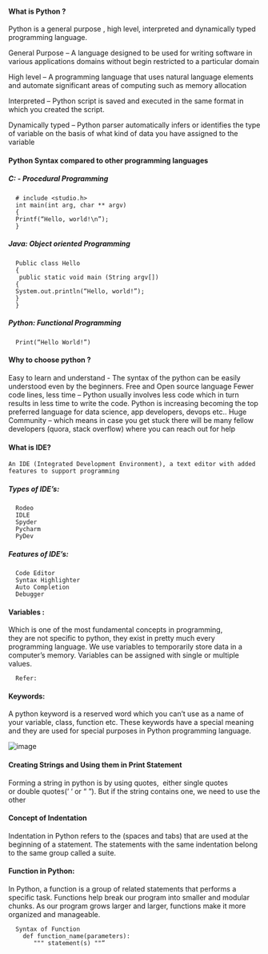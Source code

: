 #### What is Python ?

Python is a general purpose , high level, interpreted and dynamically typed programming language.

General Purpose – A language designed to be used for writing software in various applications domains without begin restricted to a particular domain

High level – A programming language that uses  natural language elements and automate significant areas of computing such as memory allocation

Interpreted – Python script is saved and executed in the same format in which you created the script. 

Dynamically typed – Python parser automatically infers or identifies the type of variable on the basis of what kind of data you have assigned to the variable 


#### Python Syntax compared to other programming languages 

   ##### C: - Procedural Programming
      # include <studio.h>
      int main(int arg, char ** argv)
      {
      Printf(“Hello, world!\n”);
      }

   ##### Java: Object oriented Programming
      Public class Hello
      { 
       public static void main (String argv[])
      {
      System.out.println(“Hello, world!”);
      }
      }

   ##### Python: Functional Programming
      Print(“Hello World!”)


#### Why to choose python ?

Easy to learn and understand - The syntax of the python can be easily understood even by the beginners.
Free and Open source language 
Fewer code lines, less time – Python usually involves less code which in turn results in less time to write the code.
Python is increasing becoming the top preferred language for data science, app developers, devops etc..
Huge Community – which means in case you get stuck there will be many fellow developers (quora, stack overflow)  where you can reach out for help

#### What is IDE?
	An IDE (Integrated Development Environment), a text editor with added features to support programming

   ##### Types of IDE’s:

      Rodeo
      IDLE
      Spyder
      Pycharm
      PyDev

   ##### Features of IDE’s:
      Code Editor
      Syntax Highlighter
      Auto Completion
      Debugger

#### Variables :
Which is one of the most fundamental concepts in programming,   
they are not specific to python, they exist in pretty much every programming language. 
We use variables to temporarily store data in a computer’s memory. 
Variables can be assigned with single or multiple values.
 
	  Refer:   
  
#### Keywords:
A python keyword is a reserved word which you can’t use as a name of your variable, class, function etc. 
These keywords have a special meaning and they are used for special purposes in Python programming language.

![image](https://user-images.githubusercontent.com/119385929/206261602-b82d94a3-a55f-4e7f-b548-d0a826100d40.png)


#### Creating Strings and Using them in Print Statement
 
Forming a string in python is by using quotes,  either single quotes or double quotes(‘ ‘ or “ ”). But if the string contains one, we need to use the other

#### Concept of Indentation
	
Indentation in Python refers to the (spaces and tabs) that are used at the beginning of a statement. 
The statements with the same indentation belong to the same group called a suite.

#### Function in Python:

In Python, a function is a group of related statements that performs a specific task.
Functions help break our program into smaller and modular chunks. As our program grows larger and larger, functions make it more organized and manageable.

      Syntax of Function
        def function_name(parameters):
           """ statement(s) ""“




